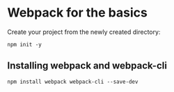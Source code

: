 # Webpack for the basics

Create your project from the newly created directory:

```
npm init -y
```

## Installing webpack and webpack-cli

```
npm install webpack webpack-cli --save-dev
```
